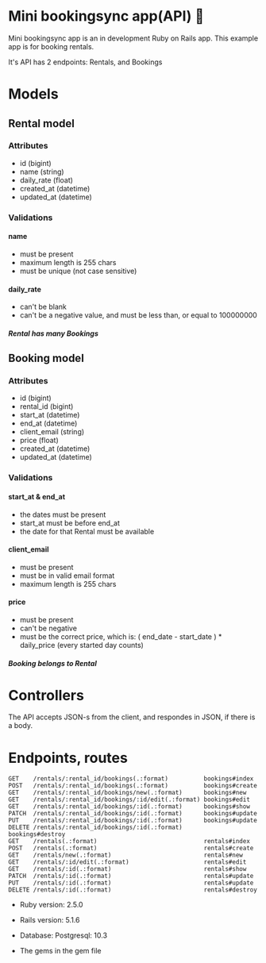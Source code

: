# Mini bookingsync app(API) :metal:

Mini bookingsync app is an in development Ruby on Rails app.
This example app is for booking rentals.

It's API has 2 endpoints: Rentals, and Bookings
# Models

## Rental model
### Attributes
* id				(bigint)
* name			(string)
* daily_rate	(float)
* created_at	(datetime)
* updated_at	(datetime)
### Validations
#### name
* must be present
* maximum length is 255 chars
* must be unique (not case sensitive)
#### daily_rate
* can't be blank
* can't be a negative value, and must be less than, or equal to 100000000
##### Rental has many Bookings

## Booking model
### Attributes
* id				(bigint)
* rental_id		(bigint)
* start_at		(datetime)
* end_at			(datetime)
* client_email	(string)
* price			(float)
* created_at	(datetime)
* updated_at	(datetime)
### Validations
#### start_at & end_at
* the dates must be present
* start_at must be before end_at
* the date for that Rental must be available
#### client_email
* must be present
* must be in valid email format
* maximum length is 255 chars
#### price
* must be present
* can't be negative
* must be the correct price, which is: ( end_date - start_date ) * daily_price (every started day counts)
##### Booking belongs to Rental

# Controllers

The API accepts JSON-s from the client, and respondes in JSON, if there is a body.

# Endpoints, routes
```
GET    /rentals/:rental_id/bookings(.:format)          bookings#index
POST   /rentals/:rental_id/bookings(.:format)          bookings#create
GET    /rentals/:rental_id/bookings/new(.:format)      bookings#new
GET    /rentals/:rental_id/bookings/:id/edit(.:format) bookings#edit
GET    /rentals/:rental_id/bookings/:id(.:format)      bookings#show
PATCH  /rentals/:rental_id/bookings/:id(.:format)      bookings#update
PUT    /rentals/:rental_id/bookings/:id(.:format)      bookings#update
DELETE /rentals/:rental_id/bookings/:id(.:format)      bookings#destroy
GET    /rentals(.:format)                              rentals#index
POST   /rentals(.:format)                              rentals#create
GET    /rentals/new(.:format)                          rentals#new
GET    /rentals/:id/edit(.:format)                     rentals#edit
GET    /rentals/:id(.:format)                          rentals#show
PATCH  /rentals/:id(.:format)                          rentals#update
PUT    /rentals/:id(.:format)                          rentals#update
DELETE /rentals/:id(.:format)                          rentals#destroy
```
* Ruby version: 2.5.0

* Rails version: 5.1.6

* Database: Postgresql: 10.3

* The gems in the gem file
